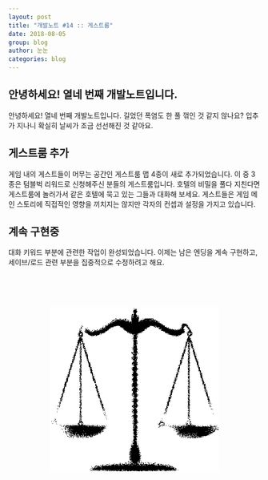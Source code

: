```yaml
---
layout: post
title: "개발노트 #14 :: 게스트룸"
date: 2018-08-05
group: blog
author: 눈눈
categories: blog
---
```


## 안녕하세요! 열네 번째 개발노트입니다.

안녕하세요! 열네 번째 개발노트입니다. 길었던 폭염도 한 풀 꺾인 것 같지 않나요?
입추가 지나니 확실히 날씨가 조금 선선해진 것 같아요.


## 게스트룸 추가

게임 내의 게스트들이 머무는 공간인 게스트룸 맵 4종이 새로 추가되었습니다.
이 중 3종은 텀블벅 리워드로 신청해주신 분들의 게스트룸입니다.
호텔의 비밀을 풀다 지친다면 게스트룸에 놀러가서 같은 호텔에 묵고 있는 그들과 대화해 보세요.
게스트들은 게임 메인 스토리에 직접적인 영향을 끼치지는 않지만 각자의 컨셉과 설정을 가지고 있습니다.


## 계속 구현중

대화 키워드 부분에 관련한 작업이 완성되었습니다. 이제는 남은 엔딩을 계속 구현하고,
세이브/로드 관련 부분을 집중적으로 수정하려고 해요.


<div style="width:338px; height:328px; margin:auto; margin-top:80px;">
  <img src="\img\post\2018-08\scale.png">
  <div>
